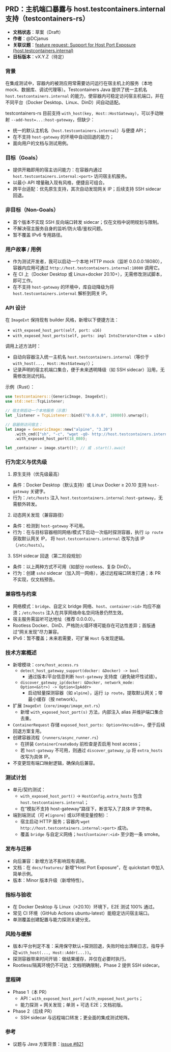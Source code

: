 ## PRD：主机端口暴露与 host.testcontainers.internal 支持（testcontainers-rs）

- **文档状态**：草案（Draft）
- **作者**：@DCjanus
- **关联议题**：[feature request: Support for Host Port Exposure (host.testcontainers.internal)](https://github.com/testcontainers/testcontainers-rs/issues/821)
- **目标版本**：vX.Y.Z（待定）

### 背景

在集成测试中，容器内的被测应用常需要访问运行在宿主机上的服务（本地 mock、数据库、调试代理等）。Testcontainers Java 提供了统一主机名 `host.testcontainers.internal` 的能力，使容器内可稳定访问宿主机端口，并在不同平台（Docker Desktop、Linux、DinD）间自动适配。

testcontainers-rs 目前支持 `with_host(key, Host::HostGateway)`，可以手动映射 `--add-host=...:host-gateway`，但缺少：

- 统一的默认主机名（`host.testcontainers.internal`）与便捷 API；
- 在不支持 `host-gateway` 的环境中自动回退的能力；
- 面向用户的文档与测试用例。

### 目标（Goals）

- 提供开箱即用的宿主访问能力：在容器内通过 `host.testcontainers.internal:<port>` 访问宿主机服务。
- 以最小 API 增量融入现有风格，便捷且可组合。
- 跨平台适配：优先原生支持，其次自动发现网关 IP；后续支持 SSH sidecar 回退。

### 非目标（Non-Goals）

- 首个版本不实现 SSH 反向端口转发 sidecar；仅在文档中说明规划与限制。
- 不解决宿主服务自身的监听/防火墙/鉴权问题。
- 暂不覆盖 IPv6 专用路径。

### 用户故事 / 用例

- 作为测试开发者，我可以启动一个本地 HTTP mock（监听 0.0.0.0:18080），容器内应用可通过 `http://host.testcontainers.internal:18080` 调用它。
- 在 CI 上（Docker Desktop 或 Linux+docker 20.10+），无需修改测试脚本，即可工作。
- 在不支持 `host-gateway` 的环境中，库自动降级为将 `host.testcontainers.internal` 解析到网关 IP。

### API 设计

在 `ImageExt` 保持现有 builder 风格，新增以下便捷方法：

- `with_exposed_host_port(self, port: u16)`
- `with_exposed_host_ports(self, ports: impl IntoIterator<Item = u16>)`

调用上述方法时：

- 自动向容器注入统一主机名 `host.testcontainers.internal`（等价于 `with_host(..., Host::HostGateway)`）；
- 记录声明的宿主机端口集合，便于未来透明降级（如 SSH sidecar）沿用，无需修改测试代码。

示例（Rust）：

```rust
use testcontainers::{GenericImage, ImageExt};
use std::net::TcpListener;

// 宿主侧启动一个本地服务（示意）
let _listener = TcpListener::bind(("0.0.0.0", 18080)).unwrap();

// 容器侧访问宿主：
let image = GenericImage::new("alpine", "3.20")
    .with_cmd(["sh", "-c", "wget -qO- http://host.testcontainers.internal:18080/health || true"])
    .with_exposed_host_port(18_080);

let _container = image.start()?; // 或 .start().await
```

### 行为定义与优先级

1. 原生支持（优先级最高）

- 条件：Docker Desktop（默认支持）或 Linux Docker ≥ 20.10 支持 `host-gateway` 关键字。
- 行为：`/etc/hosts` 注入 `host.testcontainers.internal:host-gateway`，无需额外转发。

2. 动态网关发现（兼容路径）

- 条件：检测到 `host-gateway` 不可用。
- 行为：在与目标容器相同网络/模式下启动一次临时探测容器，执行 `ip route` 获取默认网关 IP，
  将 `host.testcontainers.internal` 改写为该 IP（`/etc/hosts`）。

3. SSH sidecar 回退（第二阶段规划）

- 条件：以上两种方式不可用（如部分 rootless、复杂 DinD）。
- 行为：创建 `sshd` sidecar（加入同一网络），通过远程端口转发打通；本 PR 不实现，仅文档预告。

### 兼容性与约束

- 网络模式：`bridge`、自定义 bridge 网络、`host`、`container:<id>` 均应不崩溃；`/etc/hosts` 注入在共享网络命名空间场景仍然生效。
- 宿主服务需监听可达地址（推荐 0.0.0.0）。
- Rootless Docker、DinD、严格防火墙环境可能存在可达性差异；首版通过“网关发现”尽力兼容。
- IPv6：暂不覆盖；未来若需要，可扩展 `Host` 与发现逻辑。

### 技术方案概述

- 新增模块：`core/host_access.rs`
  - `detect_host_gateway_support(docker: &Docker) -> bool`
    - 通过版本/平台信息判断 `host-gateway` 支持度（避免破坏性试错）。
  - `discover_gateway_ip(docker: &Docker, network_mode: Option<&str>) -> Option<IpAddr>`
    - 启动轻量探测容器（如 `alpine`），运行 `ip route`，提取默认网关；带最小缓存（按 network）。
- 扩展 `ImageExt`（`core/image/image_ext.rs`）
  - 新增 `with_exposed_host_port(s)` 方法，内部注入 alias 并维护端口集合去重。
- `ContainerRequest` 存储 `exposed_host_ports: Option<Vec<u16>>`，便于后续回退方案复用。
- 创建容器流程（`runners/async_runner.rs`）
  - 在拼装 `ContainerCreateBody` 前检查是否启用 host access；
  - 若 `host-gateway` 不可用，则通过 `discover_gateway_ip` 将 `extra_hosts` 改写为具体 IP。
- 不变更现有端口映射逻辑，确保向后兼容。

### 测试计划

- 单元/契约测试：
  - `with_exposed_host_port()` -> `HostConfig.extra_hosts` 包含 `host.testcontainers.internal`；
  - 在“模拟不支持 host-gateway”路径下，断言写入了具体 IP 字符串。
- 端到端测试（可 `#[ignore]` 或以环境变量控制）：
  - 宿主启动 HTTP 服务；容器内 `wget http://host.testcontainers.internal:<port>` 成功。
  - 覆盖 `bridge` 与自定义网络；`host`/`container:<id>` 至少跑一条 smoke。

### 发布与迁移

- 向后兼容：新增方法不影响现有调用。
- 文档：在 `docs/features/` 新增“Host Port Exposure”，在 quickstart 中加入简单示例。
- 版本：Minor 版本升级（新增特性）。

### 指标与验收

- 在 Docker Desktop 与 Linux（≥20.10）环境下，E2E 测试 100% 通过。
- 常见 CI 环境（GitHub Actions ubuntu-latest）能稳定访问宿主端口。
- 单测覆盖创建配置与能力探测关键分支。

### 风险与缓解

- 版本/平台判定不准：采用保守默认+探测回退，失败时给出清晰日志，指导手动 `with_host(..., Host::Addr(...))`。
- 探测容器带来时间开销：做结果缓存，并仅在必要时执行。
- Rootless/隔离环境仍不可达：文档明确限制，Phase 2 提供 SSH sidecar。

### 里程碑

- Phase 1（本 PR）
  - API：`with_exposed_host_port` / `with_exposed_host_ports`；
  - 能力探测 + 网关发现；单测 + 可选 E2E；文档初版。
- Phase 2（后续 PR）
  - SSH sidecar 与远程端口转发；更全面的集成测试矩阵。

### 参考

- 议题与 Java 方案背景：[issue #821](https://github.com/testcontainers/testcontainers-rs/issues/821)
